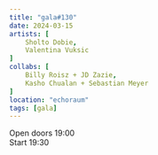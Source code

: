```yaml
---
title: "gala#130"
date: 2024-03-15
artists: [
	Sholto Dobie,
	Valentina Vuksic
]
collabs: [
	Billy Roisz + JD Zazie,
	Kasho Chualan + Sebastian Meyer
]
location: "echoraum"
tags: [gala]
---
```

Open doors 19:00  
Start 19:30

